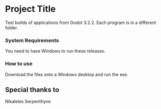 # Project Title

Test builds of applications from Godot 3.2.2.
Each program is in a different folder.

### System Requirements

You need to have Windows to run these releases.

### How to use

Download the files onto a Windows desktop and run the exe.

## Special thanks to

Nikaleles
Serpenthyne
